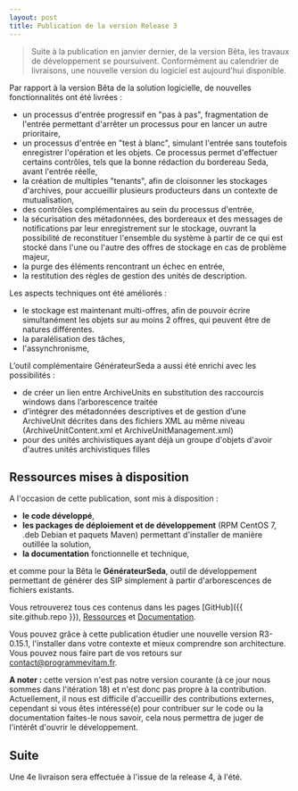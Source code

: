 ```yaml
---
layout: post
title: Publication de la version Release 3
---
```


> Suite à la publication en janvier dernier, de la version Bêta, les travaux de développement se poursuivent. Conformément au calendrier de livraisons, une nouvelle version du logiciel est aujourd'hui disponible.

Par rapport à la version Bêta de la solution logicielle, de nouvelles fonctionnalités ont été livrées : 

* un processus d'entrée progressif en "pas à pas", fragmentation de l'entrée permettant d'arrêter un processus pour en lancer un autre prioritaire,
* un processus d'entrée en "test à blanc", simulant l'entrée sans toutefois enregistrer l'opération et les objets. Ce processus permet d'effectuer certains contrôles, tels que la bonne rédaction du bordereau Seda, avant l'entrée réelle,
* la création de multiples "tenants", afin de cloisonner les stockages d'archives, pour accueillir plusieurs producteurs dans un contexte de mutualisation,
* des contrôles complémentaires au sein du processus d'entrée,
* la sécurisation des métadonnées, des bordereaux et des messages de notifications par leur enregistrement sur le stockage, ouvrant la possibilité de reconstituer l'ensemble du système à partir de ce qui est stocké dans l'une ou l'autre des offres de stockage en cas de problème majeur,
* la purge des éléments rencontrant un échec en entrée,
* la restitution des règles de gestion des unités de description.

Les aspects techniques ont été améliorés : 
* le stockage est maintenant multi-offres, afin de pouvoir écrire simultanément les objets sur au moins 2 offres, qui peuvent être de natures différentes.
* la paralélisation des tâches,
* l'assynchronisme,

L’outil complémentaire GénérateurSeda a aussi été enrichi avec les possibilités :
* de créer un lien entre ArchiveUnits en substitution des raccourcis windows dans l’arborescence traitée
* d’intégrer des métadonnées descriptives et de gestion d’une ArchiveUnit décrites dans des fichiers XML au même niveau (ArchiveUnitContent.xml et ArchiveUnitManagement.xml)
* pour des unités archivistiques ayant déjà un groupe d'objets d'avoir d'autres unités archivistiques filles


## Ressources mises à disposition

A l'occasion de cette publication, sont mis à disposition :

* **le code développé**,
* **les packages de déploiement et de développement** (RPM CentOS 7, .deb Debian et paquets Maven) permettant d'installer de manière outillée la solution,
* **la documentation** fonctionnelle et technique,

et comme pour la Bêta le **GénérateurSeda**, outil de développement permettant de générer
 des SIP simplement à partir d'arborescences de fichiers existants.

Vous retrouverez tous ces contenus dans les pages [GitHub]({{ site.github.repo }}), 
[Ressources](/pages/ressources) et [Documentation](/pages/documentation).

Vous pouvez grâce à cette publication étudier une nouvelle version R3-0.15.1, l'installer 
dans votre contexte et mieux comprendre son architecture. 
Vous pouvez nous faire part de vos retours sur 
<a href="mailto:contact@programmevitam.fr">contact@programmevitam.fr</a>. 

**A noter :** cette version n'est pas notre version courante (à ce jour nous sommes dans 
l'itération 18) et n'est donc pas propre à la contribution. Actuellement, il nous est difficile d'accueillir des contributions externes, cependant si vous êtes intéressé(e) pour 
contribuer sur le code ou la documentation faites-le nous savoir, cela nous permettra 
de juger de l'intérêt d'ouvrir le développement.

## Suite

Une 4e livraison sera effectuée à l'issue de la release 4, à l'été.